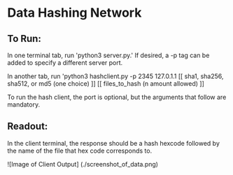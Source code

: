 # Data Hashing Network

## To Run:

In one terminal tab, run 'python3 server.py.' If desired, a -p tag can be added to specify a different server port.

In another tab, run 'python3 hashclient.py -p 2345 127.0.1.1 [[ sha1, sha256, sha512, or md5 (one choice) ]] [[ files_to_hash (n amount allowed) ]]

To run the hash client, the port is optional, but the arguments that follow are mandatory.

## Readout:

In the client terminal, the response should be a hash hexcode followed by the name of the file that hex code corresponds to.

![Image of Client Output]
(./screenshot_of_data.png)


